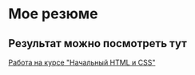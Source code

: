 # Moe резюме

## Результат можно посмотреть тут

[Работа на курсе "Начальный HTML и CSS"](https://proxima19a.github.io/resume_result/)
